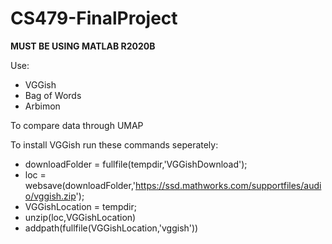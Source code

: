 # CS479-FinalProject
**MUST BE USING MATLAB R2020B**

Use: 
- VGGish
- Bag of Words
- Arbimon

To compare data through UMAP


To install VGGish run these commands seperately:
- downloadFolder = fullfile(tempdir,'VGGishDownload');
- loc = websave(downloadFolder,'https://ssd.mathworks.com/supportfiles/audio/vggish.zip');
- VGGishLocation = tempdir;
- unzip(loc,VGGishLocation)
- addpath(fullfile(VGGishLocation,'vggish'))
